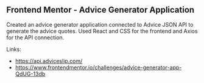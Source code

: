 ## Frontend Mentor - Advice Generator Application

Created an advice generator application connected to Advice JSON API to generate the advice quotes. Used React and CSS for the frontend and Axios for the API connection.

Links:
- https://api.adviceslip.com/
- https://www.frontendmentor.io/challenges/advice-generator-app-QdUG-13db
